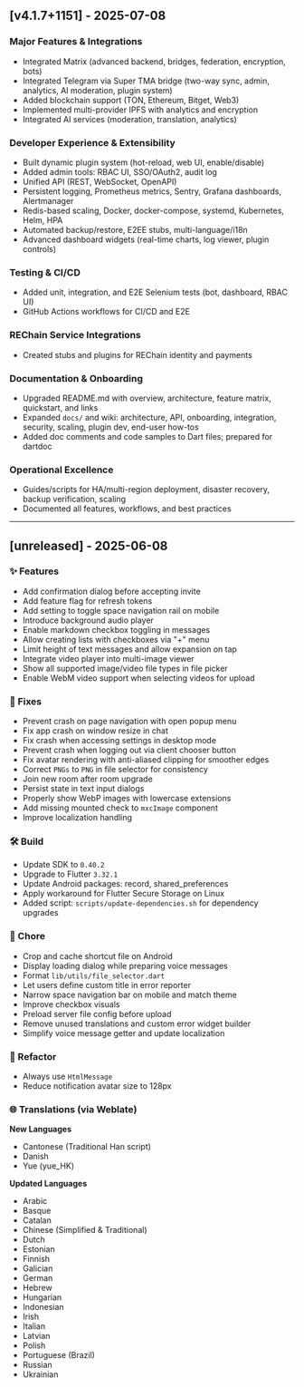 ## [v4.1.7+1151] - 2025-07-08

### Major Features & Integrations
- Integrated Matrix (advanced backend, bridges, federation, encryption, bots)
- Integrated Telegram via Super TMA bridge (two-way sync, admin, analytics, AI moderation, plugin system)
- Added blockchain support (TON, Ethereum, Bitget, Web3)
- Implemented multi-provider IPFS with analytics and encryption
- Integrated AI services (moderation, translation, analytics)

### Developer Experience & Extensibility
- Built dynamic plugin system (hot-reload, web UI, enable/disable)
- Added admin tools: RBAC UI, SSO/OAuth2, audit log
- Unified API (REST, WebSocket, OpenAPI)
- Persistent logging, Prometheus metrics, Sentry, Grafana dashboards, Alertmanager
- Redis-based scaling, Docker, docker-compose, systemd, Kubernetes, Helm, HPA
- Automated backup/restore, E2EE stubs, multi-language/i18n
- Advanced dashboard widgets (real-time charts, log viewer, plugin controls)

### Testing & CI/CD
- Added unit, integration, and E2E Selenium tests (bot, dashboard, RBAC UI)
- GitHub Actions workflows for CI/CD and E2E

### REChain Service Integrations
- Created stubs and plugins for REChain identity and payments

### Documentation & Onboarding
- Upgraded README.md with overview, architecture, feature matrix, quickstart, and links
- Expanded `docs/` and wiki: architecture, API, onboarding, integration, security, scaling, plugin dev, end-user how-tos
- Added doc comments and code samples to Dart files; prepared for dartdoc

### Operational Excellence
- Guides/scripts for HA/multi-region deployment, disaster recovery, backup verification, scaling
- Documented all features, workflows, and best practices

---

## [unreleased] - 2025-06-08

### ✨ Features
- Add confirmation dialog before accepting invite  
- Add feature flag for refresh tokens  
- Add setting to toggle space navigation rail on mobile  
- Introduce background audio player  
- Enable markdown checkbox toggling in messages  
- Allow creating lists with checkboxes via "+" menu  
- Limit height of text messages and allow expansion on tap  
- Integrate video player into multi-image viewer  
- Show all supported image/video file types in file picker  
- Enable WebM video support when selecting videos for upload  

### 🐛 Fixes
- Prevent crash on page navigation with open popup menu  
- Fix app crash on window resize in chat  
- Fix crash when accessing settings in desktop mode  
- Prevent crash when logging out via client chooser button  
- Fix avatar rendering with anti-aliased clipping for smoother edges  
- Correct `PNGs` to `PNG` in file selector for consistency  
- Join new room after room upgrade  
- Persist state in text input dialogs  
- Properly show WebP images with lowercase extensions  
- Add missing mounted check to `mxcImage` component  
- Improve localization handling  

### 🛠 Build
- Update SDK to `0.40.2`  
- Upgrade to Flutter `3.32.1`  
- Update Android packages: record, shared_preferences  
- Apply workaround for Flutter Secure Storage on Linux  
- Added script: `scripts/update-dependencies.sh` for dependency upgrades

### 🧹 Chore
- Crop and cache shortcut file on Android  
- Display loading dialog while preparing voice messages  
- Format `lib/utils/file_selector.dart`  
- Let users define custom title in error reporter  
- Narrow space navigation bar on mobile and match theme  
- Improve checkbox visuals  
- Preload server file config before upload  
- Remove unused translations and custom error widget builder  
- Simplify voice message getter and update localization  

### 🧼 Refactor
- Always use `HtmlMessage`  
- Reduce notification avatar size to 128px  

### 🌐 Translations (via Weblate)

**New Languages**
- Cantonese (Traditional Han script)  
- Danish  
- Yue (yue_HK)  

**Updated Languages**
- Arabic  
- Basque  
- Catalan  
- Chinese (Simplified & Traditional)  
- Dutch  
- Estonian  
- Finnish  
- Galician  
- German  
- Hebrew  
- Hungarian  
- Indonesian  
- Irish  
- Italian  
- Latvian  
- Polish  
- Portuguese (Brazil)  
- Russian  
- Ukrainian
